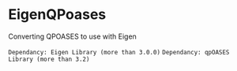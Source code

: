 # EigenQPoases

Converting QPOASES to use with Eigen

```Dependancy: Eigen Library (more than 3.0.0)```
```Dependancy: qpOASES Library (more than 3.2)```
